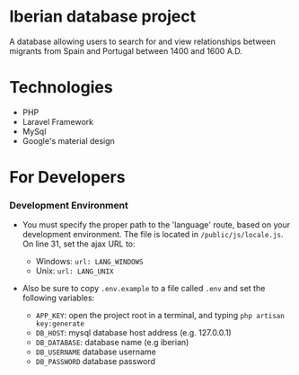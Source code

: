 # Iberian database project
A database allowing users to search for and view relationships between migrants from Spain and Portugal between 1400 and 1600 A.D.

# Technologies
+ PHP
+ Laravel Framework
+ MySql
+ Google's material design

# For Developers

### Development Environment
+ You must specify the proper path to the 'language' route, based on your development environment. The file is located in `/public/js/locale.js`. On line 31, set the ajax URL to:
  * Windows: `url: LANG_WINDOWS`
  * Unix: `url: LANG_UNIX`

+ Also be sure to copy `.env.example` to a file called `.env` and set the following variables:
  * `APP_KEY`: open the project root in a terminal, and typing `php artisan key:generate`
  * `DB_HOST`: mysql database host address (e.g. 127.0.0.1)
  * `DB_DATABASE`: database name (e.g iberian)
  * `DB_USERNAME` database username
  * `DB_PASSWORD` database password